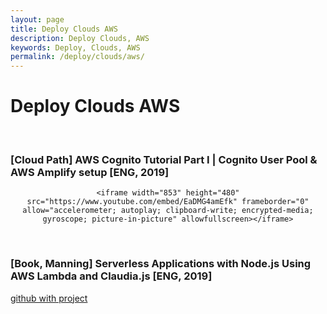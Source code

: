 ```yaml
---
layout: page
title: Deploy Clouds AWS
description: Deploy Clouds, AWS
keywords: Deploy, Clouds, AWS
permalink: /deploy/clouds/aws/
---
```


# Deploy Clouds AWS

<br/>

### [Cloud Path] AWS Cognito Tutorial Part I | Cognito User Pool & AWS Amplify setup [ENG, 2019]

<div align="center">

    <iframe width="853" height="480" src="https://www.youtube.com/embed/EaDMG4amEfk" frameborder="0" allow="accelerometer; autoplay; clipboard-write; encrypted-media; gyroscope; picture-in-picture" allowfullscreen></iframe>

</div>

<br/>

### [Book, Manning] Serverless Applications with Node.js Using AWS Lambda and Claudia.js [ENG, 2019]

<a href="https://github.com/webmakaka/Serverless-Applications-with-Node.js">github with project</a>
